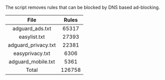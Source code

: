 The script removes rules that can be blocked by DNS based ad-blocking.


| File | Rules |
|:----:|:-----:|
| adguard_ads.txt | 65317 |
| easylist.txt | 27393 |
| adguard_privacy.txt | 22381 |
| easyprivacy.txt | 6306 |
| adguard_mobile.txt | 5361 |
| Total | 126758 |
